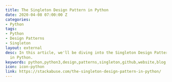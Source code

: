 ```yaml
---
title: The Singleton Design Pattern in Python
date: 2020-04-08 07:00:00 Z
categories:
- Python
tags:
- Python
- Design Patterns
- Singleton
layout: external
desc: In this article, we'll be diving into the Singleton Design Pattern, implemented
  in Python.
keywords: python,python3,design,patterns,singleton,github,website,blog,easy
icon: icon-python
link: https://stackabuse.com/the-singleton-design-pattern-in-python/
---
```


